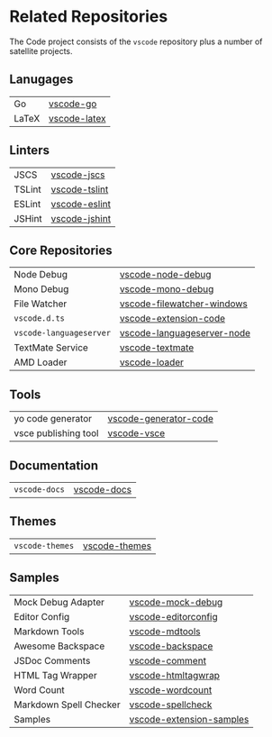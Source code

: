 # Related Repositories
The Code project consists of the `vscode` repository plus a number of satellite projects.
 
## Lanugages

|||
|---|---|
|Go|[vscode-go](https://github.com/microsoft/vscode-go)|
|LaTeX|[vscode-latex](https://github.com/microsoft/vscode-latex)|


## Linters
|||
|---|---|
|JSCS	|[vscode-jscs](https://github.com/microsoft/vscode-jscs)|
|TSLint	|[vscode-tslint](https://github.com/microsoft/vscode-tslint)|
|ESLint	|[vscode-eslint](https://github.com/microsoft/vscode-eslint)|
|JSHint	|[vscode-jshint](https://github.com/microsoft/vscode-jshint)|

## Core Repositories
|||
|---|---|
|Node Debug|[vscode-node-debug](https://github.com/microsoft/vscode-node-debug)|
|Mono Debug|[vscode-mono-debug](https://github.com/microsoft/vscode-mono-debug)|
|File Watcher|[vscode-filewatcher-windows](https://github.com/microsoft/vscode-filewatcher-windows)|
|`vscode.d.ts`|[vscode-extension-code](https://github.com/microsoft/vscode-extension-vscode)|
|`vscode-languageserver`|[vscode-languageserver-node](https://github.com/microsoft/vscode-languageserver-node)|
|TextMate Service|[vscode-textmate](https://github.com/microsoft/vscode-textmate)|
|AMD Loader|[vscode-loader](https://github.com/microsoft/vscode-loader)|

## Tools
|||
|---|---|
|yo code generator|[vscode-generator-code](https://github.com/microsoft/vscode-generator-code)|
|vsce publishing tool|[vscode-vsce](https://github.com/microsoft/vscode-vsce)|

## Documentation
|||
|---|---|
|`vscode-docs`|[vscode-docs](https://github.com/microsoft/vscode-docs)|

## Themes
|||
|---|---|
|`vscode-themes`|[vscode-themes](https://github.com/microsoft/vscode-themes)


## Samples
|||
|---|---|
|Mock Debug Adapter|[vscode-mock-debug](https://github.com/microsoft/vscode-mock-debug)|
|Editor Config|[vscode-editorconfig](https://github.com/microsoft/vscode-editorconfig)|
|Markdown Tools|[vscode-mdtools](https://github.com/microsoft/vscode-mdtools)|
|Awesome Backspace|[vscode-backspace](https://github.com/microsoft/vscode-backspace)|
|JSDoc Comments|[vscode-comment](https://github.com/microsoft/vscode-comment)|
|HTML Tag Wrapper|[vscode-htmltagwrap](https://github.com/microsoft/vscode-htmltagwrap)|
|Word Count|[vscode-wordcount](https://github.com/microsoft/vscode-wordcount)|
|Markdown Spell Checker|[vscode-spellcheck](https://github.com/microsoft/vscode-spell-check)|
|Samples|[vscode-extension-samples](https://github.com/microsoft/vscode-extension-samples)|